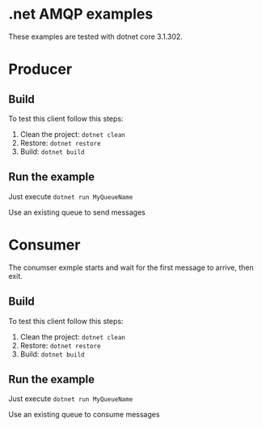 # .net AMQP examples

These examples are tested with dotnet core 3.1.302.

# Producer

## Build

To test this client follow this steps:

1. Clean the project: `dotnet clean`
2. Restore: `dotnet restore`
3. Build: `dotnet build`

## Run the example

Just execute `dotnet run MyQueueName`

Use an existing queue to send messages

# Consumer

The conumser exmple starts and wait for the first message to arrive, then exit.

## Build

To test this client follow this steps:

1. Clean the project: `dotnet clean`
2. Restore: `dotnet restore`
3. Build: `dotnet build`

## Run the example

Just execute `dotnet run MyQueueName`

Use an existing queue to consume messages
